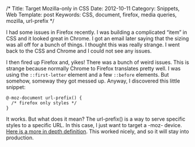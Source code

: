 /*
Title: Target Mozilla-only in CSS
Date: 2012-10-11
Category: Snippets, Web
Template: post
Keywords: CSS, document, firefox, media queries, mozilla, url-prefix
*/

I had some issues in Firefox recently. I was building a complicated “item” in CSS and it looked great in Chrome. I got an email later saying that the sizing was all off for a bunch of things. I thought this was really strange. I went back to the CSS and Chrome and I could not see any issues.

I then fired up Firefox and, yikes! There was a bunch of weird issues. This is strange because normally Chrome to Firefox translates pretty well. I was using the `::first-letter` element and a few `::before` elements. But somehow, someway they got messed up. Anyway, I discovered this little snippet:

    @-moz-document url-prefix() {
      /* firefox only styles */
    }

It works. But what does it mean? The url-prefix() is a way to serve specific styles to a specific URL. In this case, I just want to target a -moz- device. [Here is a more in depth definition](https://developer.mozilla.org/en-US/docs/CSS/@document?redirectlocale=en-US&redirectslug=CSS%2F%40-moz-document "MDN @Document"). This worked nicely, and so it will stay into production.